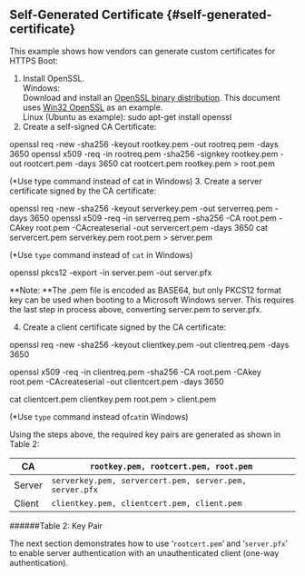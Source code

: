 <!--- @file
  First Chapter of EDK II Template Specification

  Copyright (c) 2017, Intel Corporation. All rights reserved.<BR>

  Redistribution and use in source (original document form) and 'compiled'
  forms (converted to PDF, epub, HTML and other formats) with or without
  modification, are permitted provided that the following conditions are met:

  1) Redistributions of source code (original document form) must retain the
     above copyright notice, this list of conditions and the following
     disclaimer as the first lines of this file unmodified.

  2) Redistributions in compiled form (transformed to other DTDs, converted to
     PDF, epub, HTML and other formats) must reproduce the above copyright
     notice, this list of conditions and the following disclaimer in the
     documentation and/or other materials provided with the distribution.

  THIS DOCUMENTATION IS PROVIDED BY TIANOCORE PROJECT "AS IS" AND ANY EXPRESS OR
  IMPLIED WARRANTIES, INCLUDING, BUT NOT LIMITED TO, THE IMPLIED WARRANTIES OF
  MERCHANTABILITY AND FITNESS FOR A PARTICULAR PURPOSE ARE DISCLAIMED. IN NO
  EVENT SHALL TIANOCORE PROJECT  BE LIABLE FOR ANY DIRECT, INDIRECT, INCIDENTAL,
  SPECIAL, EXEMPLARY, OR CONSEQUENTIAL DAMAGES (INCLUDING, BUT NOT LIMITED TO,
  PROCUREMENT OF SUBSTITUTE GOODS OR SERVICES; LOSS OF USE, DATA, OR PROFITS;
  OR BUSINESS INTERRUPTION) HOWEVER CAUSED AND ON ANY THEORY OF LIABILITY,
  WHETHER IN CONTRACT, STRICT LIABILITY, OR TORT (INCLUDING NEGLIGENCE OR
  OTHERWISE) ARISING IN ANY WAY OUT OF THE USE OF THIS DOCUMENTATION, EVEN IF
  ADVISED OF THE POSSIBILITY OF SUCH DAMAGE.

-->


## Self-Generated Certificate {#self-generated-certificate}

This example shows how vendors can generate custom certificates for HTTPS Boot:

1.  Install OpenSSL. <BR>
Windows: <BR>
Download and install an [OpenSSL binary distribution](https://www.openssl.org/community/binaries.html). This document uses [Win32 OpenSSL](https://slproweb.com/products/Win32OpenSSL.html) as an example.<BR>
Linux (Ubuntu as example):
sudo apt-get install openssl
2.  Create a self-signed CA Certificate:

openssl req -new -sha256 -keyout rootkey.pem -out rootreq.pem -days 3650
openssl x509 -req -in rootreq.pem -sha256 -signkey rootkey.pem -out rootcert.pem -days 3650
cat rootcert.pem rootkey.pem &gt; root.pem

 

(*Use type command instead of cat in Windows)
3.  Create a server certificate signed by the CA certificate:

openssl req -new -sha256 -keyout serverkey.pem -out serverreq.pem -days 3650
openssl x509 -req -in serverreq.pem -sha256 -CA root.pem -CAkey root.pem -CAcreateserial -out servercert.pem -days 3650
cat servercert.pem serverkey.pem root.pem &gt; server.pem

(*Use `type` command instead of `cat` in Windows)

openssl pkcs12 -export -in server.pem -out server.pfx

**Note: **The .pem file is encoded as BASE64, but only PKCS12 format key can be used when booting to a Microsoft Windows server. This requires the last step in process above, converting server.pem to server.pfx.

4.  Create a client certificate signed by the CA certificate:

openssl req -new -sha256 -keyout clientkey.pem -out clientreq.pem -days 3650

openssl x509 -req -in clientreq.pem -sha256 -CA root.pem -CAkey root.pem -CAcreateserial -out clientcert.pem -days 3650

cat clientcert.pem clientkey.pem root.pem &gt; client.pem

(*Use `type` command instead of` cat `in Windows)


Using the steps above, the required key pairs are generated as shown in Table 2:

| CA | `rootkey.pem, rootcert.pem, root.pem` |
| --- | --- |
| Server | `serverkey.pem, servercert.pem, server.pem, server.pfx `|
| Client | `clientkey.pem, clientcert.pem, client.pem` |

######Table 2: Key Pair

The next section demonstrates how to use ‘`rootcert.pem`’ and ‘`server.pfx`’ to enable server authentication with an unauthenticated client (one-way authentication).